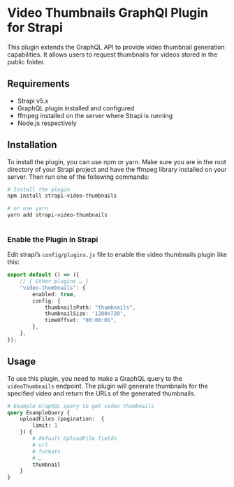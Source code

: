 # Video Thumbnails GraphQl Plugin for Strapi

This plugin extends the GraphQL API to provide video thumbnail generation capabilities. It allows users to request thumbnails for videos stored in the public folder.

## Requirements

- Strapi v5.x
- GraphQL plugin installed and configured
- ffmpeg installed on the server where Strapi is running
- Node.js respectively

## Installation

To install the plugin, you can use npm or yarn. Make sure you are in the root directory of your Strapi project and have the ffmpeg library installed on your server. Then run one of the following commands:

```bash
# Install the plugin
npm install strapi-video-thumbnails

# or use yarn
yarn add strapi-video-thumbnails
 
```

### Enable the Plugin in Strapi

Edit strapi’s `config/plugins.js` file to enable the video thumbnails plugin like this:

```typescript
export default () => ({
	// { Other plugins … }
	"video-thumbnails": {
		enabled: true,
		config: {
			thumbnailsPath: "thumbnails",
			thumbnailSize: '1280x720',
			timeOffset: "00:00:01",
		},
	},
});
```


## Usage

To use this plugin, you need to make a GraphQL query to the `videoThumbnails` endpoint. The plugin will generate thumbnails for the specified video and return the URLs of the generated thumbnails.

```graphql
# Example GraphQL query to get video thumbnails
query ExampleQuery {
	uploadFiles (pagination:  {
		limit: 1
	}) {
		# default UploadFile fields
		# url
		# formats
		# …
		thumbnail
	}
}
```
